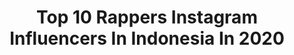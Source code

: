 ---
title: Top 10 Rappers Instagram Influencers In Indonesia In 2020
description: >-
  Find top rappers Instagram influencers in Indonesia in 2020. Most popular hashtags: #dirumahaja #2020 #untiltomorrow #stayhome.
platform: Instagram
profiles:
  - username: "dohyon.x1"
    fullname: >-
      Nam Dohyon 남도현 X1
    location: "Indonesia"
    followers: 98113
    engagement: 377
    commentsToLikes: 0.006065
    id: ck0vxbffzy2w50i19ushqhd6c
    verified: false
    hashtags: "#dohyon, #bisnismudah, #bisnisonline, #bisnisanakmudakekinian"
  - username: "92_hak_off"
    fullname: >-
      Hak O F F I C I A L P A G E
    location: "Indonesia"
    followers: 27784
    engagement: 822
    commentsToLikes: 0.037783
    id: ck6udaczcjyk30j71xpih3wh4
    verified: false
    hashtags: "#miks, #sevsevacher, #unlimit, #arihakihamergin"
  - username: "hdiizt_14"
    fullname: >-
      pujia
    location: "Indonesia"
    followers: 2403
    engagement: 1703
    commentsToLikes: 0.352609
    id: ck5zyu969ajf60i14xf5qdz0s
    verified: false
    hashtags: "#r15holic, #bike, #sportbike, #bikelive"
  - username: "riandianp_"
    fullname: >-
      Riandi Angga Permana
    location: "Indonesia"
    followers: 2473
    engagement: 1423
    commentsToLikes: 0.280627
    id: ck5zyu86majco0i14zhw2rrrw
    verified: false
    hashtags: "#ourmoodygrams, #cityports, #moodyportrait, #womenbad"
  - username: "andry_rhyme"
    fullname: >-
      andryzaldi
    location: "Indonesia"
    followers: 11728
    engagement: 1645
    commentsToLikes: 0.016901
    id: ck5zsmwdsyt4d0i14a559sefw
    verified: false
    hashtags: "#keepitreal, #dirgahayutniau, #tni, #masihdikantor"
  - username: "insanaoi"
    fullname: >-
      Aoi
    location: "Indonesia"
    followers: 102718
    engagement: 495
    commentsToLikes: 0.020731
    id: ck0u7dzx74l290i19xk9rdwtz
    verified: false
    hashtags: "#sony, #sonyaplha, #untiltomorrow, #dirumahaja"
  - username: "sexygoath"
    fullname: >-
      TIDAKMENYEDIAKANMUNAFIKVIBES
    location: "Indonesia"
    followers: 131478
    engagement: 456
    commentsToLikes: 0.017911
    id: ck5zml8rbmrnf0i142uott3ha
    verified: false
    hashtags: "#vampire, #astagahbonie, #tetapsemangat, #dindingpadindingdance"
  - username: "rizkyritongaa"
    fullname: >-
      RIZKY RITONGA
    location: "Indonesia"
    followers: 59486
    engagement: 773
    commentsToLikes: 0.023274
    id: ck15p9sxvwt2u0i19n5anw7kz
    verified: false
    hashtags: "#bagikebaikan, #teamclawblue, #vapestore, #clawpod"
  - username: "jeritaufik"
    fullname: >-
      Jeri Taufik Lizam
    location: "Indonesia"
    followers: 51594
    engagement: 413
    commentsToLikes: 0.018368
    id: ck5c8hr2j9id30i11w9ce9tc1
    verified: false
    hashtags: "#rip, #musicvideo, #indonesia, #dirumahaja"
  - username: "nalello"
    fullname: >-
      nael tjin
    location: "Indonesia"
    followers: 5426
    engagement: 798
    commentsToLikes: 0.080021
    id: ck139o4s9ma8p0i19mo5n83ei
    verified: false
    hashtags: "#rapmusic, #jakartaundercover, #salahapaaku, #yummy"
---